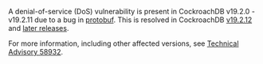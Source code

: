 A denial-of-service (DoS) vulnerability is present in CockroachDB v19.2.0 - v19.2.11 due to a bug in [protobuf](https://github.com/gogo/protobuf). This is resolved in CockroachDB [v19.2.12](../releases/v19.2.12.html) and [later releases](/docs/releases/#production-releases).

For more information, including other affected versions, see [Technical Advisory 58932](../advisories/a58932.html).